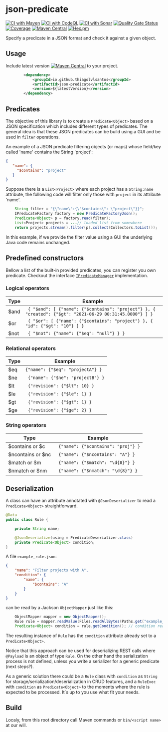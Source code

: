 # json-predicate

[![CI with Maven](https://github.com/thiagolvlsantos/json-predicate/actions/workflows/maven.yml/badge.svg)](https://github.com/thiagolvlsantos/json-predicate/actions/workflows/maven.yml)
[![CI with CodeQL](https://github.com/thiagolvlsantos/json-predicate/actions/workflows/codeql.yml/badge.svg)](https://github.com/thiagolvlsantos/json-predicate/actions/workflows/codeql.yml)
[![CI with Sonar](https://github.com/thiagolvlsantos/json-predicate/actions/workflows/sonar.yml/badge.svg)](https://github.com/thiagolvlsantos/json-predicate/actions/workflows/sonar.yml)
[![Quality Gate Status](https://sonarcloud.io/api/project_badges/measure?project=thiagolvlsantos_json-predicate&metric=alert_status)](https://sonarcloud.io/dashboard?id=thiagolvlsantos_json-predicate)
[![Coverage](https://sonarcloud.io/api/project_badges/measure?project=thiagolvlsantos_json-predicate&metric=coverage)](https://sonarcloud.io/dashboard?id=thiagolvlsantos_json-predicate)
[![Maven Central](https://maven-badges.herokuapp.com/maven-central/io.github.thiagolvlsantos/json-predicate/badge.svg)](https://repo1.maven.org/maven2/io/github/thiagolvlsantos/json-predicate/)
[![Hex.pm](https://img.shields.io/hexpm/l/plug.svg)](http://www.apache.org/licenses/LICENSE-2.0)

Specify a predicate in a JSON format and check it against a given object.

## Usage

Include latest version [![Maven Central](https://maven-badges.herokuapp.com/maven-central/io.github.thiagolvlsantos/json-predicate/badge.svg)](https://repo1.maven.org/maven2/io/github/thiagolvlsantos/json-predicate/) to your project.

```xml
		<dependency>
			<groupId>io.github.thiagolvlsantos</groupId>
			<artifactId>json-predicate</artifactId>
			<version>${latestVersion}</version>
		</dependency>
```

## Predicates

The objective of this library is to create a `Predicate<Object>` based on a JSON specification which includes different types of predicates. The general idea is that these JSON predicates can be build using a GUI and be used in `filter` operations. 

An example of a JSON predicate filtering objects (or maps) whose field/key called 'name' contains the String 'project':
```json
{
   "name": {
     "$contains": "project"
   }
}
```

Suppose there is a `List<Project>` where each project has a `String:name` attribute, the following code will filter only those with `project` in its attribute 'name'.

```java
	String filter = "{\"name\":{\"$contains\": \"project\"}}";
	IPredicateFactory factory = new PredicateFactoryJson();
	Predicate<Object> p = factory.read(filter);
	List<Project> projects = ...// loaded list from somewhere
	return projects.stream().filter(p).collect(Collectors.toList());

```
In this example, if we provide the filter value using a GUI the underlying Java code remains unchanged.

## Predefined constructors

Bellow a list of the built-in provided predicates, you can register you own predicate. Checkout the interface [`IPredicateManager`](https://github.com/thiagolvlsantos/json-predicate/blob/master/src/main/java/io/github/thiagolvlsantos/json/predicate/impl/PredicateManagerDefault.java) implementation.

### Logical operators

| Type | Example |
| -- | -- |
|$and | ``` { "$and": [ {"name": {"$contains": "project"} }, { "created": {"$gt": "2021-06-29 00:31:45.0000"} ] }``` |
|$or | ``` { "$or": [ {"name": {"$contains": "project"} }, { "id": {"$gt": "10"} ] }``` |
|$not| ``` { "$not": {"name": {"$eq": "null"} } }``` |

### Relational operators
| Type | Example |
| -- | -- |
|$eq | ``` {"name": {"$eq": "projectA"} } ```|
|$ne | ``` {"name": {"$ne": "projectB"} }```|
|$lt | ``` {"revision": {"$lt": 10} }```|
|$le | ``` {"revision": {"$le": 1} }```|
|$gt | ``` {"revision": {"$gt": 1} }```|
|$ge | ``` {"revision": {"$ge": 2} }```|

### String operators
| Type | Example |
| -- | -- |
|$contains or $c | ``` {"name": {"$contains": "proj"} }```|
|$ncontains or $nc | ``` {"name": {"$ncontains": "A"} }```|
|$match or $m | ``` {"name": {"$match": "\d{8}"} }```|
|$nmatch or $nm | ``` {"name": {"$nmatch": "\d{8}"} }```|

## Deserialization

A class can have an attribute annotated with `@JsonDeserializer` to read a `Predicate<Object>` straightforward.

```java
@Data
public class Rule {

	private String name;

	@JsonDeserialize(using = PredicateDeserializer.class)
	private Predicate<Object> condition;
}
```

A file `example_rule.json`:

```json
{
	"name": "Filter projects with A",
	"condition": {
		"name": {
			"$contains": "A"
		}
	}
}
```
can be read by a Jackson `ObjectMapper` just like this:
```java
	ObjectMapper mapper = new ObjectMapper();
	Rule rule = mapper.readValue(Files.readAllBytes(Paths.get("example_rule.json")), Rule.class);
	Predicate<Object> condition = rule.getCondition(); // condition ready to by apply
```
 The resulting instance of `Rule` has the `condition` attribute already set to a `Predicate<Object>`.
 
 Notice that this approach can be used for deserializing REST calls where `@Payload` is an object of type `Rule`. On the other hand the serialization process is not defined, unless you write a serializer for a generic predicate (next steps?). 
 
 As a generic solution there could be a `Rule` class with `condition` as `String` for storage/serialization/deserialization in CRUD features, and a `RuleExec` with `condition` as `Predicate<Object>` to the moments where the rule is expected to be processed. It`s up to you use what fit your needs.

## Build

Localy, from this root directory call Maven commands or `bin/<script name>` at our will.
